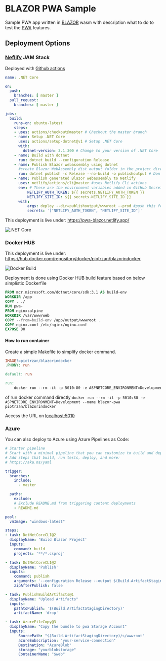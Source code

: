 # BLAZOR PWA Sample

Sample PWA app written in [BLAZOR](https://dotnet.microsoft.com/apps/aspnet/web-apps/blazor) wasm with description what to do to test the [PWA](https://developer.mozilla.org/en-US/docs/Web/Progressive_web_apps) features.

## Deployment Options

### [Neflify](https://www.netlify.com/) JAM Stack

Deployed with [Github actions](https://docs.github.com/en/free-pro-team@latest/actions)

``` yaml
name: .NET Core

on:
  push:
    branches: [ master ]
  pull_request:
    branches: [ master ]

jobs:
  build:
    runs-on: ubuntu-latest
    steps:
    - uses: actions/checkout@master # Checkout the master branch
    - name: Setup .NET Core
      uses: actions/setup-dotnet@v1 # Setup .NET Core
      with:
        dotnet-version: 3.1.300 # Change to your version of .NET Core
    - name: Build with dotnet
      run: dotnet build --configuration Release
    - name: Publish Blazor webassembly using dotnet
      #create Blazor WebAssembly dist output folder in the project directory
      run: dotnet publish -c Release --no-build -o publishoutput # Don't build again, just publish
    - name: Publish generated Blazor webassembly to Netlify
      uses: netlify/actions/cli@master #uses Netlify Cli actions
      env: # These are the environment variables added in GitHub Secrets for this repo
          NETLIFY_AUTH_TOKEN: ${{ secrets.NETLIFY_AUTH_TOKEN }}
          NETLIFY_SITE_ID: ${{ secrets.NETLIFY_SITE_ID }}
      with:
          args: deploy --dir=publishoutput/wwwroot --prod #push this folder to Netlify
          secrets: '["NETLIFY_AUTH_TOKEN", "NETLIFY_SITE_ID"]'
```

This deployment is live under: https://pwa-blazor.netlify.app/

![.NET Core](https://github.com/Piotr1215/pwa-sample/workflows/.NET%20Core/badge.svg?branch=master)

### Docker HUB

This deployment is live under: https://hub.docker.com/repository/docker/piotrzan/blazorindocker

![Docker Build](https://img.shields.io/docker/cloud/build/piotrzan/blazorindocker.svg)

Deployment is done using Docker HUB build feature based on below simplistic Dockerfile

``` Dockerfile
FROM mcr.microsoft.com/dotnet/core/sdk:3.1 AS build-env
WORKDIR /app
COPY . ./
RUN pwa-
FROM nginx:alpine
WORKDIR /var/www/web
COPY --from=build-env /app/output/wwwroot .
COPY nginx.conf /etc/nginx/nginx.conf
EXPOSE 80
```

#### How to run container

Create a simple Makefile to simplify docker command.

``` makefile
IMAGE?=piotrzan/blazorindocker
.PHONY: run

default: run

run:
	docker run --rm -it -p 5010:80 -e ASPNETCORE_ENVIRONMENT=Development --name blazor-pwa $(IMAGE)
```
of run docker command directly `docker run --rm -it -p 5010:80 -e ASPNETCORE_ENVIRONMENT=Development --name blazor-pwa piotrzan/blazorindocker`

Access the URL on [localhost:5010](http://localhost:5010/)

### Azure

You can also deploy to Azure using Azure Pipelines as Code:

``` yaml
# Starter pipeline
# Start with a minimal pipeline that you can customize to build and deploy your code.
# Add steps that build, run tests, deploy, and more:
# https://aka.ms/yaml

trigger:
  branches:
    include:
      - master

  paths:
    exclude:
    # Exclude README.md from triggering content deployments
    - README.md

pool:
  vmImage: "windows-latest"

steps:
- task: DotNetCoreCLI@2
  displayName: 'Build Blazor Project'
  inputs:
    command: build
    projects: '**/*.csproj'

- task: DotNetCoreCLI@2
  displayName: 'Publish'
  inputs:
    command: publish
    arguments: '--configuration Release --output $(Build.ArtifactStagingDirectory)'
    zipAfterPublish: false

- task: PublishBuildArtifacts@1
  displayName: "Upload Artifacts"
  inputs:
    pathtoPublish: '$(Build.ArtifactStagingDirectory)'
    artifactName: 'drop'

- task: AzureFileCopy@3
  displayName: "Copy the bundle to pwa Storage Account"
  inputs:
      SourcePath: "$(Build.ArtifactStagingDirectory)/s/wwwroot"
      azureSubscription: "your-service-connection"
      Destination: "AzureBlob"
      storage: "yourblobstorage"
      ContainerName: "$web"
```